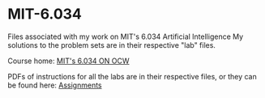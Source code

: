 # MIT-6.034
Files associated with my work on MIT's 6.034 Artificial Intelligence
My solutions to the problem sets are in their respective "lab" files.

Course home: [MIT's 6.034 ON OCW](https://ocw.mit.edu/courses/electrical-engineering-and-computer-science/6-034-artificial-intelligence-fall-2010/index.htm) 

PDFs of instructions for all the labs are in their respective files, or they can be found here: [Assignments](https://ocw.mit.edu/courses/electrical-engineering-and-computer-science/6-034-artificial-intelligence-fall-2010/assignments/) 

